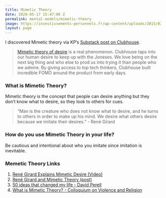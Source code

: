 ```yaml
---
title: Mimetic Theory
date: 2020-05-17 15:47:00 Z
permalink: mental-models/mimetic-theory
image: https://investissements-personnels.fr/wp-content/uploads/2015/02/IMMOBILIER-1.jpg
layout: page
---
```


I discovered Mimetic theory via KP’s [Substack post on Clubhouse](https://keepupwithkp.substack.com/p/everything-you-need-to-know-about/comments). 
> [Mimetic theory of desire](https://www.perell.com/blog/50-ideas-that-changed-my-life)  is a real phenomenon. Clubhouse taps into our human desire to keep up with the Joneses. We love being on the next big thing and who else to prod us into trying it than people who we admire. By giving access to top tech thinkers, Clubhouse built incredible FOMO around the product from early days. 


### What is Mimetic Theory?
Mimetic theory is the concept that people can desire anything but they don’t know what to desire, so they look to others for cues. 

> “Man is the creature who does not know what to desire, and he turns to others in order to make up his mind. We desire what others desire because we imitate their desires.” - René Girard


### How do you use Mimetic Theory in your life?
Be cautious and intentional about who you imitate since imitation is inevitable. 


### Memetic Theory Links
1. [René Girard Explains Mimetic Desire (Video)](https://www.youtube.com/watch?v=OgB9p2BA4fw)
2. [René Girard and Mimetic Theory (post)](http://www.imitatio.org/brief-intro)
3. [50 ideas that changed my life - David Perell](https://www.perell.com/blog/50-ideas-that-changed-my-life)
4. [What is Mimetic Theory? - Colloquium on Violence and Religion](https://violenceandreligion.com/mimetic-theory/) 
